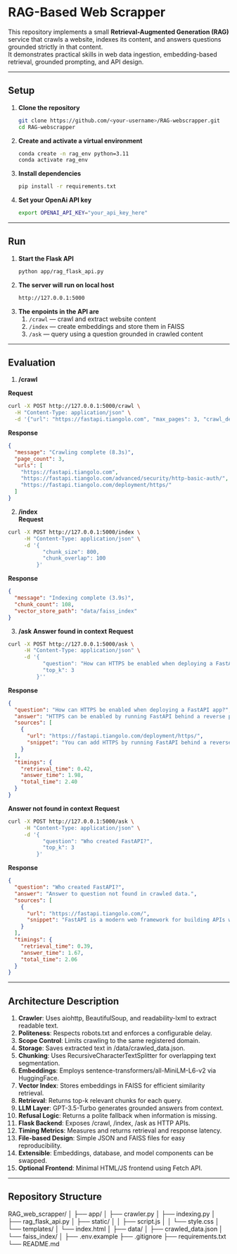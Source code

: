 # RAG-Based Web Scrapper

This repository implements a small **Retrieval-Augmented Generation (RAG)** service that crawls a website, indexes its content, and answers questions grounded strictly in that content.  
It demonstrates practical skills in web data ingestion, embedding-based retrieval, grounded prompting, and API design.

---

## Setup

1. **Clone the repository**
   ```bash
   git clone https://github.com/<your-username>/RAG-webscrapper.git
   cd RAG-webscrapper

2. **Create and activate a virtual environment**
   ```bash
   conda create -n rag_env python=3.11
   conda activate rag_env
   
3. **Install dependencies**
   ```bash
   pip install -r requirements.txt
   
4. **Set your OpenAi API key**
   ```bash
   export OPENAI_API_KEY="your_api_key_here"
   

---

## Run

1. **Start the Flask API**
   ```bash
   python app/rag_flask_api.py

2. **The server will run on local host**
   ```bash
   http://127.0.0.1:5000

3. **The enpoints in the API are**
   1. `/crawl` — crawl and extract website content
   2. `/index` — create embeddings and store them in FAISS
   3. `/ask` — query using a question grounded in crawled content

---

## Evaluation

1. **/crawl**
     
**Request**
```bash
curl -X POST http://127.0.0.1:5000/crawl \
  -H "Content-Type: application/json" \
  -d '{"url": "https://fastapi.tiangolo.com", "max_pages": 3, "crawl_delay": 0.5}'
```
**Response**
```json
{
  "message": "Crawling complete (8.3s)",
  "page_count": 3,
  "urls": [
    "https://fastapi.tiangolo.com",
    "https://fastapi.tiangolo.com/advanced/security/http-basic-auth/",
    "https://fastapi.tiangolo.com/deployment/https/"
  ]
}
```

2. **/index**  
**Request**
```bash
curl -X POST http://127.0.0.1:5000/index \
     -H "Content-Type: application/json" \
     -d '{
           "chunk_size": 800,
           "chunk_overlap": 100
         }'
```
**Response**
```json
{
  "message": "Indexing complete (3.9s)",
  "chunk_count": 108,
  "vector_store_path": "data/faiss_index"
}
```

3. **/ask**
**Answer found in context**
**Request**
```bash
curl -X POST http://127.0.0.1:5000/ask \
     -H "Content-Type: application/json" \
     -d '{
           "question": "How can HTTPS be enabled when deploying a FastAPI app?",
           "top_k": 3
         }''
```
**Response**
```json
{
  "question": "How can HTTPS be enabled when deploying a FastAPI app?",
  "answer": "HTTPS can be enabled by running FastAPI behind a reverse proxy such as Nginx or Traefik with SSL certificates, or by using Uvicorn with --ssl-keyfile and --ssl-certfile.",
  "sources": [
    {
      "url": "https://fastapi.tiangolo.com/deployment/https/",
      "snippet": "You can add HTTPS by running FastAPI behind a reverse proxy like Nginx or Traefik configured with Let's Encrypt certificates."
    }
  ],
  "timings": {
    "retrieval_time": 0.42,
    "answer_time": 1.98,
    "total_time": 2.40
  }
}
```

**Answer not found in context**
**Request**
```bash
curl -X POST http://127.0.0.1:5000/ask \
     -H "Content-Type: application/json" \
     -d '{
           "question": "Who created FastAPI?",
           "top_k": 3
         }'
```
**Response**
```json
{
  "question": "Who created FastAPI?",
  "answer": "Answer to question not found in crawled data.",
  "sources": [
    {
      "url": "https://fastapi.tiangolo.com/",
      "snippet": "FastAPI is a modern web framework for building APIs with Python 3.6+..."
    }
  ],
  "timings": {
    "retrieval_time": 0.39,
    "answer_time": 1.67,
    "total_time": 2.06
  }
}
```
---
## Architecture Description

1.	**Crawler**: Uses aiohttp, BeautifulSoup, and readability-lxml to extract readable text.
2.	**Politeness**: Respects robots.txt and enforces a configurable delay.
3.	**Scope Control**: Limits crawling to the same registered domain.
4.	**Storage**: Saves extracted text in /data/crawled_data.json.
5.	**Chunking**: Uses RecursiveCharacterTextSplitter for overlapping text segmentation.
6.	**Embeddings**: Employs sentence-transformers/all-MiniLM-L6-v2 via HuggingFace.
7.	**Vector Index**: Stores embeddings in FAISS for efficient similarity retrieval.
8.	**Retrieval**: Returns top-k relevant chunks for each query.
9.	**LLM Layer**: GPT-3.5-Turbo generates grounded answers from context.
10.	**Refusal Logic**: Returns a polite fallback when information is missing.
11.	**Flask Backend**: Exposes /crawl, /index, /ask as HTTP APIs.
12.	**Timing Metrics**: Measures and returns retrieval and response latency.
13.	**File-based Design**: Simple JSON and FAISS files for easy reproducibility.
14.	**Extensible**: Embeddings, database, and model components can be swapped.
15.	**Optional Frontend**: Minimal HTML/JS frontend using Fetch API.

---

## Repository Structure
RAG_web_scrapper/
│
├── app/
│   ├── crawler.py
│   ├── indexing.py
│   ├── rag_flask_api.py
│   ├── static/
│   │   ├── script.js
│   │   └── style.css
│   └── templates/
│       └── index.html
│
├── data/
│   ├── crawled_data.json
│   └── faiss_index/
│
├── .env.example
├── .gitignore
├── requirements.txt
└── README.md





   
   
    





  
   

   
   
